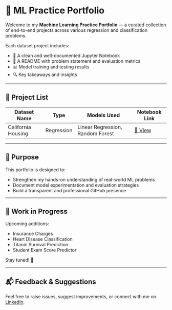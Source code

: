 # 🧠 ML Practice Portfolio

Welcome to my **Machine Learning Practice Portfolio** — a curated collection of end-to-end projects across various regression and classification problems.

Each dataset project includes:
- 📓 A clean and well-documented Jupyter Notebook
- 📃 A README with problem statement and evaluation metrics
- 📊 Model training and testing results
- 🔍 Key takeaways and insights

---

## 📂 Project List

| Dataset Name           | Type         | Models Used                     | Notebook Link                     |
|------------------------|--------------|----------------------------------|------------------------------------|
| California Housing     | Regression   | Linear Regression, Random Forest| [🔗 View](https://colab.research.google.com/github/kaivalyagnik/ml-practice-portfolio/blob/main/california_housing_regression.ipynb)    |

---

## 🧭 Purpose

This portfolio is designed to:
- Strengthen my hands-on understanding of real-world ML problems
- Document model experimentation and evaluation strategies
- Build a transparent and professional GitHub presence

---

## 🚧 Work in Progress

Upcoming additions:
- Insurance Charges
- Heart Disease Classification
- Titanic Survival Prediction
- Student Exam Score Predictor

Stay tuned! 🚀

---

## 📬 Feedback & Suggestions

Feel free to raise issues, suggest improvements, or connect with me on [LinkedIn](https://www.linkedin.com/in/kaival-yagnik-16185728b).


